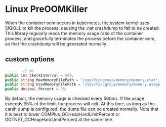 # Linux PreOOMKiller


When the container oom occurs in kubernetes, the system kernel uses SIGKILL to kill the process, causing the .net crashdump to fail to be created. This library regularly reads the memory usage ratio of the container process, and gracefully terminates the process before the container oom, so that the crashdump will be generated normally.




## custom options

```cs
        // ms
public int CkeckInterval = 500;
public string MaxMemoryFilePath = "/sys/fs/cgroup/memory/memory.stat";
public string UsedMemoryFilePath = "/sys/fs/cgroup/memory/memory.usage_in_bytes";
public decimal Percent = 95;
```

By default, the memory usage is checked every 500ms. If the usage exceeds 95% of the limit, the process will exit. At this time, as long as the carsh dump is configured, the dump file can be created normally. Note that it is best to lower COMPlus_GCHeapHardLimitPercent or DOTNET_GCHeapHardLimitPercent at the same time.
